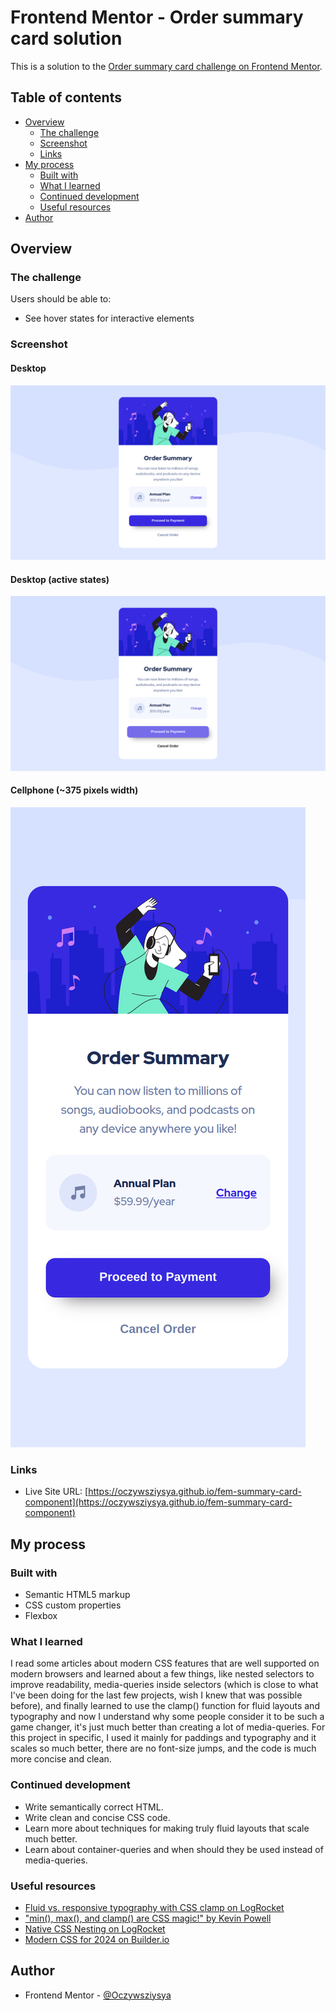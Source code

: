 # Frontend Mentor - Order summary card solution

This is a solution to the [Order summary card challenge on Frontend Mentor](https://www.frontendmentor.io/challenges/order-summary-component-QlPmajDUj).

## Table of contents

- [Overview](#overview)
  - [The challenge](#the-challenge)
  - [Screenshot](#screenshot)
  - [Links](#links)
- [My process](#my-process)
  - [Built with](#built-with)
  - [What I learned](#what-i-learned)
  - [Continued development](#continued-development)
  - [Useful resources](#useful-resources)
- [Author](#author)

## Overview

### The challenge

Users should be able to:

- See hover states for interactive elements

### Screenshot

#### Desktop
![](./screenshots/screenshot-desktop.png)

#### Desktop (active states)
![](./screenshots/screenshot-desktop-active.png)

#### Cellphone (~375 pixels width)
![](./screenshots/screenshot-cellphone.png)


### Links

- Live Site URL: [https://oczywsziysya.github.io/fem-summary-card-component](https://oczywsziysya.github.io/fem-summary-card-component)

## My process

### Built with

- Semantic HTML5 markup
- CSS custom properties
- Flexbox

### What I learned

I read some articles about modern CSS features that are well supported on modern browsers and learned about a few things, like nested selectors to improve readability, media-queries inside selectors (which is close to what I've been doing for the last few projects, wish I knew that was possible before), and finally learned to use the clamp() function for fluid layouts and typography and now I understand why some people consider it to be such a game changer, it's just much better than creating a lot of media-queries. For this project in specific, I used it mainly for paddings and typography and it scales so much better, there are no font-size jumps, and the code is much more concise and clean. 

### Continued development

* Write semantically correct HTML.
* Write clean and concise CSS code.
* Learn more about techniques for making truly fluid layouts that scale much better.
* Learn about container-queries and when should they be used instead of media-queries.

### Useful resources

- [Fluid vs. responsive typography with CSS clamp on LogRocket](https://blog.logrocket.com/fluid-vs-responsive-typography-css-clamp/)
- ["min(), max(), and clamp() are CSS magic!" by Kevin Powell](https://www.youtube.com/watch?v=U9VF-4euyRo&ab_channel=KevinPowell)
- [Native CSS Nesting on LogRocket](https://blog.logrocket.com/native-css-nesting/)
- [Modern CSS for 2024 on Builder.io](https://www.builder.io/blog/css-2024-nesting-layers-container-queries)

## Author

- Frontend Mentor - [@Oczywsziysya](https://www.frontendmentor.io/profile/Oczywsziysya)